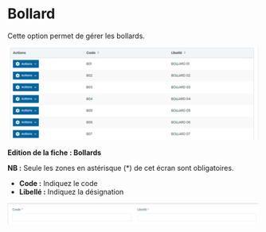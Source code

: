 # Bollard

Cette option permet de gérer les bollards.

![](../../../.gitbook/assets/bollard1.PNG)

**Edition de la fiche : Bollards**

**NB :** Seule les zones en astérisque (\*) de cet écran sont obligatoires.

* **Code :** Indiquez le code
* **Libellé :** Indiquez la désignation&#x20;

![](../../../.gitbook/assets/bollard2.PNG)
